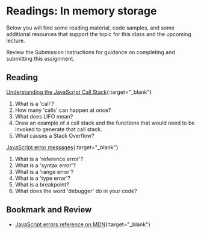 # Readings: In memory storage

Below you will find some reading material, code samples, and some additional resources that support the topic for this class and the upcoming lecture.

Review the Submission Instructions for guidance on completing and submitting this assignment.

## Reading

[Understanding the JavaScript Call Stack](https://medium.freecodecamp.org/understanding-the-javascript-call-stack-861e41ae61d4){:target="_blank"}

1. What is a 'call'?
1. How many 'calls' can happen at once?
1. What does LIFO mean?
1. Draw an example of a call stack and the functions that would need to be invoked to generate that call stack.
1. What causes a Stack Overflow?

[JavaScript error messages](https://codeburst.io/javascript-error-messages-debugging-d23f84f0ae7c){:target="_blank"}

1. What is a 'reference error'?
1. What is a 'syntax error'?
1. What is a 'range error'?
1. What is a 'type error'?
1. What is a breakpoint?
1. What does the word 'debugger' do in your code?

## Bookmark and Review

- [JavaScript errors reference on MDN](https://developer.mozilla.org/en-US/docs/Web/JavaScript/Reference/Errors){:target="_blank"}

<!-- ### Videos

PLACEHOLDER

### Bookmark and Review

PLACEHOLDER -->
